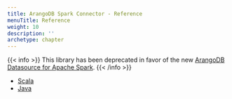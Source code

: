 ```yaml
---
title: ArangoDB Spark Connector - Reference
menuTitle: Reference
weight: 10
description: ''
archetype: chapter
---
```

{{< info >}}
This library has been deprecated in favor of the new [ArangoDB Datasource for Apache Spark](../../arangodb-datasource-for-apache-spark.md).
{{< /info >}}

- [Scala](scala.md)
- [Java](java.md)
